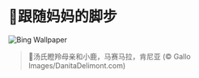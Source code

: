 # 🔖跟随妈妈的脚步

![Bing Wallpaper](https://www.bing.com/th?id=OHR.ThomsonGazelle_ZH-CN0413171014_1920x1080.jpg&rf=LaDigue_1920x1080.jpg&pid=hp)

> 📝汤氏瞪羚母亲和小鹿，马赛马拉，肯尼亚 (© Gallo Images/DanitaDelimont.com)
